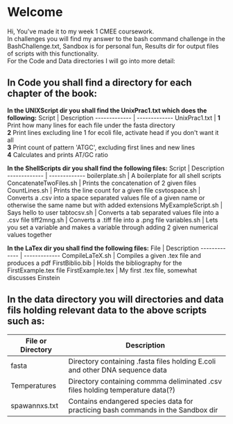 # Welcome
Hi, You've made it to my week 1 CMEE coursework.  
In challenges you will find my answer to the bash command challenge in the BashChallenge.txt, Sandbox is for personal fun, Results dir for output files of scripts with this functionality.  
For the Code and Data directories I will go into more detail:  

## In Code you shall find a directory for each chapter of the book:

**In the UNIXScript dir you shall find the UnixPrac1.txt which does the following:**
 Script       | Description
 ------------- | -------------
 UnixPrac1.txt |  **1**   Print how many lines for each file under the fasta directory  
                  **2**   Print lines excluding line 1 for ecoli file, activate head if you don't want it all  
                  **3**   Print count of pattern 'ATGC', excluding first lines and new lines  
                  **4**   Calculates and prints AT/GC ratio  
  
**In the ShellScripts dir you shall find the following files:**
 Script       | Description
 ------------- | -------------
 boilerplate.sh | A boilerplate for all shell scripts
 ConcatenateTwoFiles.sh  | Prints the concatenation of 2 given files
 CountLines.sh | Prints the line count for a given file
 csvtospace.sh | Converts a .csv into a space separated values file of a given name or otherwise the same name but with added extensions
 MyExampleScript.sh | Says hello to user
 tabtocsv.sh | Converts a tab separated values file into a .csv file
 tiff2mng.sh | Converts a .tiff file into a .png file
 variables.sh | Lets you set a variable and makes a variable through adding 2 given numerical values together
  
**In the LaTex dir you shall find the following files:**
 File       | Description
 ------------- | -------------
 CompileLaTeX.sh | Compiles a given .tex file and produces a pdf
 FirstBiblio.bib | Holds the bibliography for the FirstExample.tex file
 FirstExample.tex | My first .tex file, somewhat discusses Einstein
  
## In the data directory you will directories and data fils holding relevant data to the above scripts such as:
 File or Directory       | Description
 ------------- | -------------
 fasta | Directory containing .fasta files holding E.coli and other DNA sequence data
 Temperatures | Directory containing commma deliminated .csv files holding temperature data(?)
 spawannxs.txt | Contains endangered species data for practicing bash commands in the Sandbox dir
  
